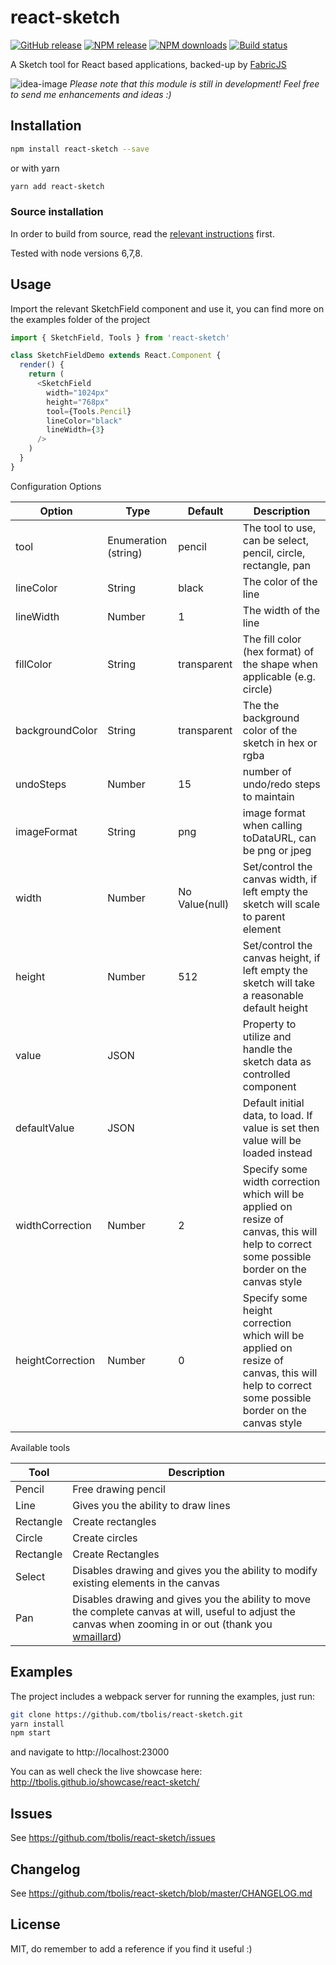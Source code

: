 # react-sketch

[![GitHub release][github-image]][github-url]
[![NPM release][npm-image]][npm-url]
[![NPM downloads][downloads-image]][downloads-url]
[![Build status][travis-image]][travis-url]

A Sketch tool for React based applications, backed-up by [FabricJS](http://fabricjs.com/)

![idea-image] _Please note that this module is still in development! Feel free to send me enhancements and ideas :)_

## Installation

```sh
npm install react-sketch --save
```

or with yarn

```sh
yarn add react-sketch
```

### Source installation

In order to build from source, read the [relevant instructions](http://fabricjs.com/fabric-intro-part-4#node) first.

Tested with node versions 6,7,8.

## Usage

Import the relevant SketchField component and use it, you can find more on the examples folder of the project

```javascript
import { SketchField, Tools } from 'react-sketch'

class SketchFieldDemo extends React.Component {
  render() {
    return (
      <SketchField
        width="1024px"
        height="768px"
        tool={Tools.Pencil}
        lineColor="black"
        lineWidth={3}
      />
    )
  }
}
```

Configuration Options

| Option           | Type                 | Default        | Description                                                                                                                                  |
| ---------------- | -------------------- | -------------- | -------------------------------------------------------------------------------------------------------------------------------------------- |
| tool             | Enumeration (string) | pencil         | The tool to use, can be select, pencil, circle, rectangle, pan                                                                               |
| lineColor        | String               | black          | The color of the line                                                                                                                        |
| lineWidth        | Number               | 1              | The width of the line                                                                                                                        |
| fillColor        | String               | transparent    | The fill color (hex format) of the shape when applicable (e.g. circle)                                                                       |
| backgroundColor  | String               | transparent    | The the background color of the sketch in hex or rgba                                                                                        |
| undoSteps        | Number               | 15             | number of undo/redo steps to maintain                                                                                                        |
| imageFormat      | String               | png            | image format when calling toDataURL, can be png or jpeg                                                                                      |
| width            | Number               | No Value(null) | Set/control the canvas width, if left empty the sketch will scale to parent element                                                          |
| height           | Number               | 512            | Set/control the canvas height, if left empty the sketch will take a reasonable default height                                                |
| value            | JSON                 |                | Property to utilize and handle the sketch data as controlled component                                                                       |
| defaultValue     | JSON                 |                | Default initial data, to load. If value is set then value will be loaded instead                                                             |
| widthCorrection  | Number               | 2              | Specify some width correction which will be applied on resize of canvas, this will help to correct some possible border on the canvas style  |
| heightCorrection | Number               | 0              | Specify some height correction which will be applied on resize of canvas, this will help to correct some possible border on the canvas style |

Available tools

| Tool      | Description                                                                                                                                                                              |
| --------- | ---------------------------------------------------------------------------------------------------------------------------------------------------------------------------------------- |
| Pencil    | Free drawing pencil                                                                                                                                                                      |
| Line      | Gives you the ability to draw lines                                                                                                                                                      |
| Rectangle | Create rectangles                                                                                                                                                                        |
| Circle    | Create circles                                                                                                                                                                           |
| Rectangle | Create Rectangles                                                                                                                                                                        |
| Select    | Disables drawing and gives you the ability to modify existing elements in the canvas                                                                                                     |
| Pan       | Disables drawing and gives you the ability to move the complete canvas at will, useful to adjust the canvas when zooming in or out (thank you [wmaillard](https://github.com/wmaillard)) |

## Examples

The project includes a webpack server for running the examples, just run:

```sh
git clone https://github.com/tbolis/react-sketch.git
yarn install
npm start
```

and navigate to http://localhost:23000

You can as well check the live showcase here: http://tbolis.github.io/showcase/react-sketch/

## Issues

See https://github.com/tbolis/react-sketch/issues

## Changelog

See https://github.com/tbolis/react-sketch/blob/master/CHANGELOG.md

## License

MIT, do remember to add a reference if you find it useful :)

[warning-image]: /docs/img/warning.png
[idea-image]: /docs/img/idea.png
[github-image]: https://img.shields.io/github/release/tbolis/react-sketch.svg
[github-url]: https://github.com/tbolis/react-sketch/releases
[npm-image]: https://img.shields.io/npm/v/react-sketch.svg
[npm-url]: https://www.npmjs.com/package/react-sketch
[downloads-image]: https://img.shields.io/npm/dm/react-sketch.svg
[downloads-url]: https://www.npmjs.com/package/react-sketch
[travis-image]: https://img.shields.io/travis/tbolis/react-sketch.svg
[travis-url]: https://travis-ci.org/tbolis/react-sketch
